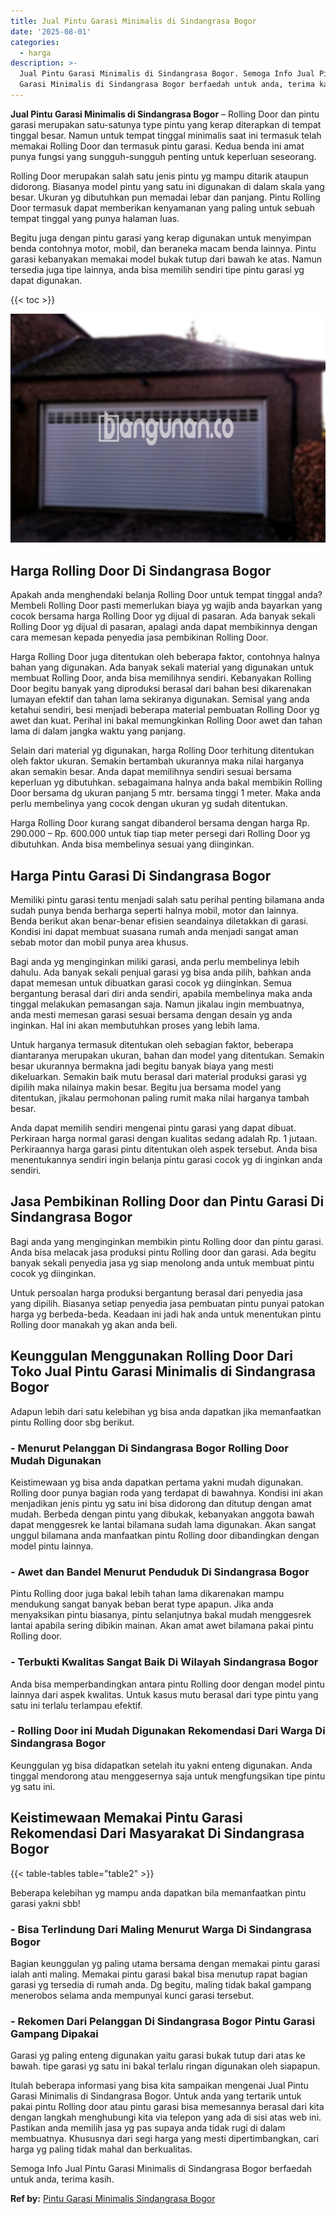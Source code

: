 ```yaml
---
title: Jual Pintu Garasi Minimalis di Sindangrasa Bogor
date: '2025-08-01'
categories:
  - harga
description: >-
  Jual Pintu Garasi Minimalis di Sindangrasa Bogor. Semoga Info Jual Pintu
  Garasi Minimalis di Sindangrasa Bogor berfaedah untuk anda, terima kasih....
---
```


**Jual Pintu Garasi Minimalis di Sindangrasa Bogor** – Rolling Door dan pintu garasi merupakan satu-satunya type pintu yang kerap diterapkan di tempat tinggal besar. Namun untuk tempat tinggal minimalis saat ini termasuk telah memakai Rolling Door dan termasuk pintu garasi. Kedua benda ini amat punya fungsi yang sungguh-sungguh penting untuk keperluan seseorang.

Rolling Door merupakan salah satu jenis pintu yg mampu ditarik ataupun didorong. Biasanya model pintu yang satu ini digunakan di dalam skala yang besar. Ukuran yg dibutuhkan pun memadai lebar dan panjang. Pintu Rolling Door termasuk dapat memberikan kenyamanan yang paling untuk sebuah tempat tinggal yang punya halaman luas.

Begitu juga dengan pintu garasi yang kerap digunakan untuk menyimpan benda contohnya motor, mobil, dan beraneka macam benda lainnya. Pintu garasi kebanyakan memakai model bukak tutup dari bawah ke atas. Namun tersedia juga tipe lainnya, anda bisa memilih sendiri tipe pintu garasi yg dapat digunakan.

{{< toc >}}

![Jual Pintu Garasi Minimalis di Sindangrasa Bogor](/images/pintu-garasi-27.png)

## Harga Rolling Door Di Sindangrasa Bogor

Apakah anda menghendaki belanja Rolling Door untuk tempat tinggal anda? Membeli Rolling Door pasti memerlukan biaya yg wajib anda bayarkan yang cocok bersama harga Rolling Door yg dijual di pasaran. Ada banyak sekali Rolling Door yg dijual di pasaran, apalagi anda dapat membikinnya dengan cara memesan kepada penyedia jasa pembikinan Rolling Door.

Harga Rolling Door juga ditentukan oleh beberapa faktor, contohnya halnya bahan yang digunakan. Ada banyak sekali material yang digunakan untuk membuat Rolling Door, anda bisa memilihnya sendiri. Kebanyakan Rolling Door begitu banyak yang diproduksi berasal dari bahan besi dikarenakan lumayan efektif dan tahan lama sekiranya digunakan. Semisal yang anda ketahui sendiri, besi menjadi beberapa material pembuatan Rolling Door yg awet dan kuat. Perihal ini bakal memungkinkan Rolling Door awet dan tahan lama di dalam jangka waktu yang panjang.

Selain dari material yg digunakan, harga Rolling Door terhitung ditentukan oleh faktor ukuran. Semakin bertambah ukurannya maka nilai harganya akan semakin besar. Anda dapat memilihnya sendiri sesuai bersama keperluan yg dibutuhkan. sebagaimana halnya anda bakal membikin Rolling Door bersama dg ukuran panjang 5 mtr. bersama tinggi 1 meter. Maka anda perlu membelinya yang cocok dengan ukuran yg sudah ditentukan.

Harga Rolling Door kurang sangat dibanderol bersama dengan harga Rp. 290.000 – Rp. 600.000 untuk tiap tiap meter persegi dari Rolling Door yg dibutuhkan. Anda bisa membelinya sesuai yang diinginkan.

## Harga Pintu Garasi Di Sindangrasa Bogor

Memiliki pintu garasi tentu menjadi salah satu perihal penting bilamana anda sudah punya benda berharga seperti halnya mobil, motor dan lainnya. Benda berikut akan benar-benar efisien seandainya diletakkan di garasi. Kondisi ini dapat membuat suasana rumah anda menjadi sangat aman sebab motor dan mobil punya area khusus.

Bagi anda yg menginginkan miliki garasi, anda perlu membelinya lebih dahulu. Ada banyak sekali penjual garasi yg bisa anda pilih, bahkan anda dapat memesan untuk dibuatkan garasi cocok yg diinginkan. Semua bergantung berasal dari diri anda sendiri, apabila membelinya maka anda tinggal melakukan pemasangan saja. Namun jikalau ingin membuatnya, anda mesti memesan garasi sesuai bersama dengan desain yg anda inginkan. Hal ini akan membutuhkan proses yang lebih lama.

Untuk harganya termasuk ditentukan oleh sebagian faktor, beberapa diantaranya merupakan ukuran, bahan dan model yang ditentukan. Semakin besar ukurannya bermakna jadi begitu banyak biaya yang mesti dikeluarkan. Semakin baik mutu berasal dari material produksi garasi yg dipilih maka nilainya makin besar. Begitu jua bersama model yang ditentukan, jikalau permohonan paling rumit maka nilai harganya tambah besar.

Anda dapat memilih sendiri mengenai pintu garasi yang dapat dibuat. Perkiraan harga normal garasi dengan kualitas sedang adalah Rp. 1 jutaan. Perkiraannya harga garasi pintu ditentukan oleh aspek tersebut. Anda bisa menentukannya sendiri ingin belanja pintu garasi cocok yg di inginkan anda sendiri.

## Jasa Pembikinan Rolling Door dan Pintu Garasi Di Sindangrasa Bogor

Bagi anda yang menginginkan membikin pintu Rolling door dan pintu garasi. Anda bisa melacak jasa produksi pintu Rolling door dan garasi. Ada begitu banyak sekali penyedia jasa yg siap menolong anda untuk membuat pintu cocok yg diinginkan.

Untuk persoalan harga produksi bergantung berasal dari penyedia jasa yang dipilih. Biasanya setiap penyedia jasa pembuatan pintu punyai patokan harga yg berbeda-beda. Keadaan ini jadi hak anda untuk menentukan pintu Rolling door manakah yg akan anda beli.

## Keunggulan Menggunakan Rolling Door Dari Toko Jual Pintu Garasi Minimalis di Sindangrasa Bogor

Adapun lebih dari satu kelebihan yg bisa anda dapatkan jika memanfaatkan pintu Rolling door sbg berikut.

### \- Menurut Pelanggan Di Sindangrasa Bogor Rolling Door Mudah Digunakan

Keistimewaan yg bisa anda dapatkan pertama yakni mudah digunakan. Rolling door punya bagian roda yang terdapat di bawahnya. Kondisi ini akan menjadikan jenis pintu yg satu ini bisa didorong dan ditutup dengan amat mudah. Berbeda dengan pintu yang dibukak, kebanyakan anggota bawah dapat menggesrek ke lantai bilamana sudah lama digunakan. Akan sangat unggul bilamana anda manfaatkan pintu Rolling door dibandingkan dengan model pintu lainnya.

### \- Awet dan Bandel Menurut Penduduk Di Sindangrasa Bogor

Pintu Rolling door juga bakal lebih tahan lama dikarenakan mampu mendukung sangat banyak beban berat type apapun. Jika anda menyaksikan pintu biasanya, pintu selanjutnya bakal mudah menggesrek lantai apabila sering dibikin mainan. Akan amat awet bilamana pakai pintu Rolling door.

### \- Terbukti Kwalitas Sangat Baik Di Wilayah Sindangrasa Bogor

Anda bisa memperbandingkan antara pintu Rolling door dengan model pintu lainnya dari aspek kwalitas. Untuk kasus mutu berasal dari type pintu yang satu ini terlalu terlampau efektif.

### \- Rolling Door ini Mudah Digunakan Rekomendasi Dari Warga Di Sindangrasa Bogor

Keunggulan yg bisa didapatkan setelah itu yakni enteng digunakan. Anda tinggal mendorong atau menggesernya saja untuk mengfungsikan tipe pintu yg satu ini.

## Keistimewaan Memakai Pintu Garasi Rekomendasi Dari Masyarakat Di Sindangrasa Bogor

{{< table-tables table="table2" >}}

Beberapa kelebihan yg mampu anda dapatkan bila memanfaatkan pintu garasi yakni sbb!

### \- Bisa Terlindung Dari Maling Menurut Warga Di Sindangrasa Bogor

Bagian keunggulan yg paling utama bersama dengan memakai pintu garasi ialah anti maling. Memakai pintu garasi bakal bisa menutup rapat bagian garasi yg tersedia di rumah anda. Dg begitu, maling tidak bakal gampang menerobos selama anda mempunyai kunci garasi tersebut.

### \- Rekomen Dari Pelanggan Di Sindangrasa Bogor Pintu Garasi Gampang Dipakai

Garasi yg paling enteng digunakan yaitu garasi bukak tutup dari atas ke bawah. tipe garasi yg satu ini bakal terlalu ringan digunakan oleh siapapun.

Itulah beberapa informasi yang bisa kita sampaikan mengenai Jual Pintu Garasi Minimalis di Sindangrasa Bogor. Untuk anda yang tertarik untuk pakai pintu Rolling door atau pintu garasi bisa memesannya berasal dari kita dengan langkah menghubungi kita via telepon yang ada di sisi atas web ini. Pastikan anda memilih jasa yg pas supaya anda tidak rugi di dalam membuatnya. Khususnya dari segi harga yang mesti dipertimbangkan, cari harga yg paling tidak mahal dan berkualitas.

Semoga Info Jual Pintu Garasi Minimalis di Sindangrasa Bogor berfaedah untuk anda, terima kasih.

**Ref by:** [Pintu Garasi Minimalis Sindangrasa Bogor](https://id.wikipedia.org/wiki/Pintu)
